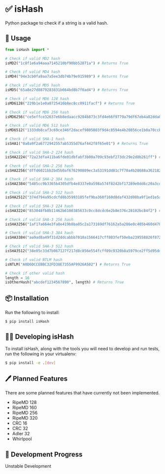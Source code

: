# ✅ isHash

Python package to check if a string is a valid hash.  

## 🚀 Usage

```python
from isHash import *

# Check if valid MD2 hash
isMD2("1c8f1e6a94aaa7145210bf90bb52871a") # Returns True

# Check if valid MD4 hash
isMD4("94e3cb0fa9aa7a5ee3db74b79e915989") # Returns True

# Check if valid MD5 hash
isMD5("65a8e27d8879283831b664bd8b7f0ad4") # Returns True

# Check if valid MD6 128 hash
isMD6128("229b1e1e0a0725416b8ec8cc0911facf") # Returns True

# Check if valid MD6 256 hash
isMD6256("ce5effce32637e6b8edaacc9284b873c3fd4e66f9779a79df67eb4a82dda8230") # Returns True

# Check if valid MD6 512 hash
isMD6512("1333db8caf3c69ce346f2dacef9805803f9d4c8594e4b20856ce1b0a70ccb0e68028b0b749d4aa25cbe489a2eb51260c0d7bd16d32dd4d7bfbd1f3ae8aa03260") # Returns True

# Check if valid SHA-1 hash
isSHA1("0a0a9f2a6772942557ab5355d76af442f8f65e01") # Returns True

# Check if valid SHA-2 224 hash
isSHA2224("72a23dfa411ba6fde01dbfabf3b00a709c93ebf273dc29e2d8b261ff") # Returns True

# Check if valid SHA-2 256 hash
isSHA2256("dffd6021bb2bd5b0af676290809ec3a53191dd81c7f70a4b28688a362182986f") # Returns True

# Check if valid SHA-2 384 hash
isSHA2384("5485cc9b3365b4305dfb4e8337e0a598a574f8242bf17289e0dd6c20a3cd44a089de16ab4ab308f63e44b1170eb5f515") # Returns True

# Check if valid SHA-2 512 hash
isSHA2512("374d794a95cdcfd8b35993185fef9ba368f160d8daf432d08ba9f1ed1e5abe6cc69291e0fa2fe0006a52570ef18c19def4e617c33ce52ef0a6e5fbe318cb0387") # Returns True

# Check if valid SHA-3 224 hash
isSHA3224("853048fb8b11462b6100385633c0cc8dcdc6e2b8e376c28102bc84f2") # Returns True

# Check if valid SHA-3 256 hash
isSHA3256("1af17a664e3fa8e419b8ba05c2a173169df76162a5a286e0c405b460d478f7ef") # Returns True

# Check if valid SHA-3 384 hash
isSHA3384("aa9ad8a49f31d2ddcabbb7010a1566417cff803fef50eba239558826f872e468c5743e7f026b0a8e5b2d7a1cc465cdbe") # Returns True

# Check if valid SHA-3 512 hash
isSHA3512("38e05c33d7b067127f217d8c856e554fcff09c9320b8a5979ce2ff5d95dd27ba35d1fba50c562dfd1d6cc48bc9c5baa4390894418cc942d968f97bcb659419ed") # Returns True

# Check if valid NTLM hash
isNTLM("A0D6DCCEBBC32FD38E7355AF9926A582") # Returns True

# Check if other valid hash
length = 16
isOtherHash("abcdef1234567890", length) # Returns True
```

## 📦 Installation

Run the following to install:  

```bash
$ pip install isHash
```

## 👨‍💻 Developing isHash

To install isHash, along with the tools you will need to develop and run tests, run the following in your virtualenv:  

```bash
$ pip install -e .[dev]
```

## 🖊 Planned Features

There are some planned features that have currently not been implemented.  

- RipeMD 128
- RipeMD 160
- RipeMD 256
- RipeMD 320
- CRC 16
- CRC 32
- Adler 32
- Whirlpool

## 🚦 Development Progress

Unstable Development  
